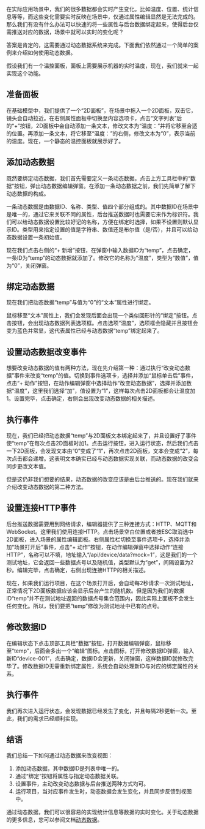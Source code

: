在实际应用场景中，我们的很多数据都会实时产生变化。比如温度、位置、统计信息等等，而这些变化需要实时反映在场景中，仅通过属性编辑显然是无法完成的。那么我们有没有什么办法可以快速的将一些属性与后台数据绑定起来，使得后台仅需推送对应的数据，场景中就可以实时的变化呢？

答案是肯定的，这需要通过动态数据系统来完成。下面我们依然通过一个简单的案例来介绍如何使用动态数据。

假设我们有一个温控面板，面板上需要展示机器的实时温度，现在，我们就来一起实现这个功能。
## 准备面板
在基础模型中，我们提供了一个“2D面板”，在场景中拖入一个2D面板，双击它，镜头会自动拉近。在右侧属性面板中切换至内容选项卡，点击“文字列表”后的“+”按钮，2D面板中会自动添加一条文本，修改文本为“温度：”并将它移至合适的位置。再添加一条文本，将它移至“温度：”的右侧，修改文本为“0”，表示当前的温度。现在，一个静态的温控面板就展示好了。
## 添加动态数据
既然要绑定动态数据，我们首先需要定义一条动态数据。点击上方工具栏中的“数据”按钮，弹出动态数据编辑弹窗。在添加一条动态数据之前，我们先简单了解下动态数据的构成。

一条动态数据是由数据ID、名称、类型、值四个部分组成的。其中数据ID在场景中是唯一的，通过它来关联不同的属性，后台推送数据时也需要它来作为标识符。我们可以给动态数据设置比较好记的名称，方便在绑定时选择，如果不设置则默认显示ID。类型用来指定设置的值是字符串、数值还是布尔值（是/否），并且可以给动态数据设置一条初始值。

现在我们点击右侧的“+ 新增”按钮，在弹窗中输入数据ID为“temp”，点击确定，一条ID为“temp”的动态数据就添加了。修改它的名称为“温度”，类型为“数值”，值为“0”，关闭弹窗。
## 绑定动态数据
现在我们把动态数据“temp”与值为“0”的“文本”属性进行绑定。

鼠标移至“文本”属性上，我们会发现后面会出现一个类似回形针的“绑定”按钮。点击按钮，会出现动态数据列表选项框。点击选项“温度”，选项框会隐藏并且按钮会变为蓝色并常显，这代表属性已经与动态数据“temp”绑定起来了。
## 设置动态数据改变事件
想要改变动态数据的值有两种方法，现在先介绍第一种：通过执行“改变动态数据”事件来改变“temp”的值。切换到事件选项卡，选择并添加“鼠标单击后”事件，点击“+ 动作”按钮，在动作编辑弹窗中选择动作“改变动态数据”，选择并添加数据“温度”，这里我们选择“加”，值设置为“1”，这样每次点击2D面板都会让温度加1。设置完毕，点击确定，右侧会出现改变动态数据的相关描述。
## 执行事件
现在，我们已经把动态数据“temp”与2D面板文本绑定起来了，并且设置好了事件使“temp”在每次点击2D面板时加1。点击运行按钮，进入运行状态，然后我们点击一下2D面板，会发现文本由“0”变成了“1”，再次点击2D面板，文本会变成“2”，每次点击都会递增。这表明文本确实已经与动态数据实现关联，而动态数据的改变会同步更改文本值。

但是这仍非我们想要的结果，动态数据的改变应该是由后台推送的。现在我们就来介绍改变动态数据的第二种方法。
## 设置连接HTTP事件
后台推送数据需要用到网络请求，编辑器提供了三种连接方式：HTTP、MQTT和WebSocket。这里我们使用连接HTTP。点击场景空白位置或者按ESC取消选中2D面板，进入场景的属性编辑面板。右侧属性栏切换至事件选项卡，选择并添加“场景打开后”事件，点击“+ 动作”按钮，在动作编辑弹窗中选择动作“连接HTTP”，名称可以不填，地址输入“/api/device/data?mock=1”，这是我们的一个测试地址，它会返回一些数据点号以及随机值，类型默认为“get”，间隔设置为2秒。编辑完毕，点击确定，右侧出现连接HTTP的相关描述。

现在，如果我们运行项目，在这个场景打开后，会自动每2秒请求一次测试地址，正常情况下2D面板数据应该会显示后台产生的随机数。但是因为我们的数据ID“temp”并不在测试地址返回的数据点号集合范围内，因此实际上面板不会发生任何变化。所以，我们要把“temp”修改为测试地址中已有的点号。
## 修改数据ID
在编辑状态下点击顶部工具栏“数据”按钮，打开数据编辑弹窗，鼠标移至“temp”，后面会多出一个“编辑”图标。点击图标，打开修改数据ID弹窗，输入新ID“device-001”，点击确定，数据ID会更新，关闭弹窗，这样数据ID就修改完毕了。修改数据ID无需重新绑定属性，系统会自动处理新ID与对应的绑定属性的关系。
## 执行事件
我们再次进入运行状态，会发现数据已经发生了变化，并且每隔2秒更新一次。至此，我们的需求已经顺利实现。
## 结语
我们总结一下如何通过动态数据来改变视图：

1. 添加动态数据，其中数据ID是列表中唯一的。
2. 通过“绑定”按钮将属性与指定动态数据关联。
3. 设置事件，主动改变动态数据与后台推送两种方式均可。
4. 运行项目，当对应事件发生时，动态数据会发生变化，并且同步反馈到视图中。

通过动态数据，我们可以很容易的实现统计信息等数据的实时变化。关于动态数据的更多信息，您可以参阅文档[动态数据](https://www.yuque.com/u479944/afy6zg/ppf5so2xr52gi9le)。
